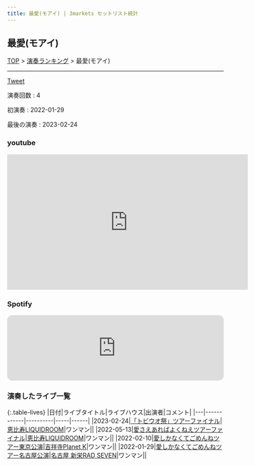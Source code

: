```yaml
---
title: 最愛(モアイ) | 3markets セットリスト統計
---
```

## 最愛(モアイ)


[TOP](/setlist/) > [演奏ランキング](songs.html) > 最愛(モアイ)

___

<a href="https://twitter.com/share?ref_src=twsrc%5Etfw" data-text="3markets[ ]セットリスト > 最愛(モアイ)" class="twitter-share-button" data-via="3markets" data-hashtags="3markets" data-related="3markets" data-show-count="false">Tweet</a>

演奏回数
: 4

初演奏
: 2022-01-29

最後の演奏
: 2023-02-24





### youtube
<iframe width="560" height="315" src="https://www.youtube.com/embed/MAk73PDeWC4" title="YouTube video player" frameborder="0" allow="accelerometer; autoplay; clipboard-write; encrypted-media; gyroscope; picture-in-picture; web-share" allowfullscreen></iframe>





### Spotify
<iframe style="border-radius:12px" src="https://open.spotify.com/embed/track/4x5trwAaDyZ3uHEzvGyTPo?utm_source=generator" width="100%" height="152" frameBorder="0" allowfullscreen="" allow="autoplay; clipboard-write; encrypted-media; fullscreen; picture-in-picture" loading="lazy"></iframe>



### 演奏したライブ一覧

{:.table-lives}
|日付|ライブタイトル|ライブハウス|出演者|コメント|
|---|------------|----------|-----|------|
|<span class="nowrap">2023-02-24</span>|[「トビウオ祭」ツアーファイナル](live055.html)|[恵比寿LIQUIDROOM](livehouse001.html)|ワンマン||
|<span class="nowrap">2022-05-13</span>|[愛さえあればよくねえツアーファイナル](live001.html)|[恵比寿LIQUIDROOM](livehouse001.html)|ワンマン||
|<span class="nowrap">2022-02-10</span>|[愛しかなくてごめんねツアー東京公演](live003.html)|[吉祥寺Planet K](livehouse003.html)|ワンマン||
|<span class="nowrap">2022-01-29</span>|[愛しかなくてごめんねツアー名古屋公演](live002.html)|[名古屋 新栄RAD SEVEN](livehouse023.html)|ワンマン||



<script async src="https://platform.twitter.com/widgets.js" charset="utf-8"></script>
